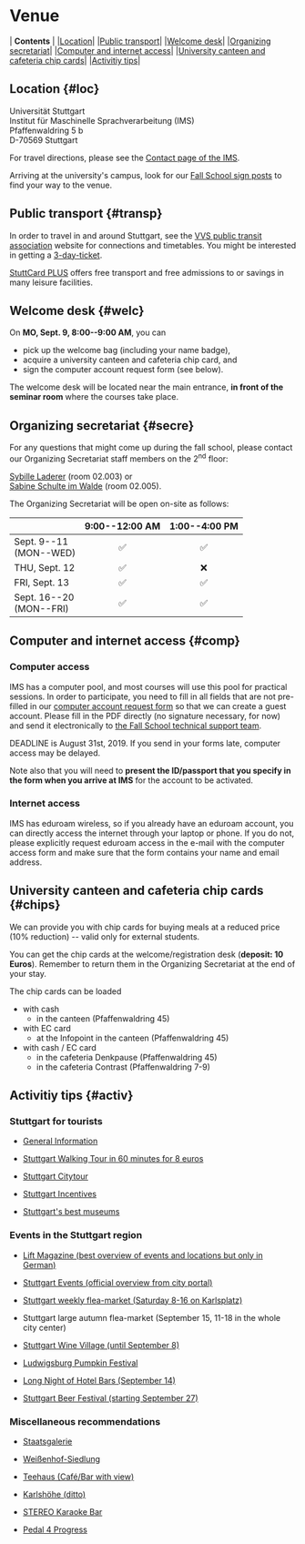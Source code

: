 
# Venue

| **Contents** |
|[Location](#loc)|
|[Public transport](#transp)|
|[Welcome desk](#welc)|
|[Organizing secretariat](#secre)|
|[Computer and internet access](#comp)|
|[University canteen and cafeteria chip cards](#chips)|
|[Activitiy tips](#activ)|
 

## Location {#loc}

Universität Stuttgart   
Institut für Maschinelle Sprachverarbeitung (IMS)   
Pfaffenwaldring 5 b   
D-70569 Stuttgart   


For travel directions, please see the [Contact page of the IMS](http://www.ims.uni-stuttgart.de/institut/kontakt/index.en.html). 

Arriving at the university's campus, look for our [Fall School sign posts](assets/signpost-ex.pdf) to find your way to the venue.


## Public transport {#transp} 

In order to travel in and around Stuttgart, see the [VVS public transit association](http://en.vvs.de) website for connections and timetables. You might be interested in getting a [3-day-ticket](http://www.vvs.de/tickets/sondertickets/3-tageticket-20182019).

[StuttCard PLUS](https://www.stuttgart-tourist.de/en/o-stuttcard-experience-stuttgart) offers free transport and free admissions to or savings in many leisure facilities.


## Welcome desk {#welc}
On **MO, Sept. 9, 8:00--9:00 AM**, you can 
+ pick up the welcome bag (including your name badge),
+ acquire a university canteen and cafeteria chip card, and 
+ sign the computer account request form (see below). 

The welcome desk will be located near the main entrance, **in front of the seminar room** where the courses take place.


## Organizing secretariat {#secre}

For any questions that might come up during the fall school, please contact our Organizing Secretariat staff members on the 2<sup>nd</sup> floor:  

[Sybille Laderer](https://www.ims.uni-stuttgart.de/institut/mitarbeiter/laderer) (room 02.003) or  
[Sabine Schulte im Walde](https://www.ims.uni-stuttgart.de/institut/mitarbeiter/schulte) (room 02.005).

The Organizing Secretariat will be open on-site as follows:

| | 9:00--12:00 AM | 1:00--4:00 PM |
|:---|:----:|:----:|
Sept. 9--11 <br>(MON--WED) | &#9989; | &#9989;
THU, Sept. 12 | &#9989; | &#10060;
FRI, Sept. 13 |  &#9989; | &#9989;
Sept. 16--20<br> (MON--FRI) | &#9989; | &#9989;


## Computer and internet access {#comp}

### Computer access 

IMS has a computer pool, and most courses will use this pool for
practical sessions. In order to participate, you need to fill in all
fields that are not pre-filled in our
[computer account request form](assets/IMS-Rechenerlaubnis-en.pdf) so
that we can create a guest account. Please fill in the PDF directly 
(no signature necessary, for now) and send it electronically to
[the Fall School technical support team](mailto:fallschool-2019-support@ims.uni-stuttgart.de).

DEADLINE is August 31st, 2019. If you send in your forms
late, computer access may be delayed.

Note also that you will need to **present the ID/passport that
you specify in the form when you arrive at IMS** for the account
to be activated.

### Internet access

IMS has eduroam wireless, so if you already have an eduroam
account, you can directly access the internet through your laptop
or phone. If you do not, please explicitly request eduroam access
in the e-mail with the computer access form and make sure that
the form contains your name and email address.



## University canteen and cafeteria chip cards {#chips}

We can provide you with chip cards for buying meals at a reduced price (10% reduction) -- valid only for external students.

You can get the chip cards at the welcome/registration desk (**deposit: 10 Euros**). Remember to return them in the Organizing Secretariat at the end of your stay.

The chip cards can be loaded 
+ with cash
  + in the canteen (Pfaffenwaldring 45)
+ with EC card
  + at the Infopoint in the canteen (Pfaffenwaldring 45)
+ with cash / EC card
  + in the cafeteria Denkpause (Pfaffenwaldring 45)
  + in the cafeteria Contrast (Pfaffenwaldring 7-9) 



## Activitiy tips {#activ}

### Stuttgart for tourists

+ [General Information](https://www.stuttgart-tourist.de/en)

+ [Stuttgart Walking Tour in 60 minutes for 8 euros](https://book.stuttgart-tourist.de/stuttgart-en/offer/detail/FIT00020070408344031?tt=1bgligbh590br6p2qf79gppth1)

+ [Stuttgart Citytour](https://www.stuttgart-tourist.de/en/stuttgart-citytour)

+ [Stuttgart Incentives](https://www.stuttgart-tourist.de/en/incentives)

+ [Stuttgart's best museums](https://www.stuttgart.de/item/show/507497/1)


### Events in the Stuttgart region

+ [Lift Magazine (best overview of events and locations but only in German)](https://www.lift-online.de)

+ [Stuttgart Events (official overview from city portal)](https://www.stuttgart-city.de/veranstaltungen)

+ [Stuttgart weekly flea-market (Saturday 8-16 on Karlsplatz)](http://www.flohmarkt-karlsplatz.de/home/)

+ Stuttgart large autumn flea-market (September 15, 11-18 in the whole city center)

+ [Stuttgart Wine Village (until September 8)](https://www.stuttgart-tourist.de/en/e-stuttgart-wine-village)

+ [Ludwigsburg Pumpkin Festival](http://www.kuerbisausstellung-ludwigsburg.de/en)

+ [Long Night of Hotel Bars (September 14)](https://www.facebook.com/Die-lange-Nacht-der-Hotelbars-Stuttgart-284406538640795/)

+ [Stuttgart Beer Festival (starting September 27)](https://www.stuttgart-tourist.de/en/e-stuttgart-beer-festival-2019)


### Miscellaneous recommendations

+ [Staatsgalerie](https://www.staatsgalerie.de/en.html)

+ [Weißenhof-Siedlung](https://en.wikipedia.org/wiki/Weissenhof_Estate)

+ [Teehaus (Café/Bar with view)](http://teehaus-stuttgart.de)

+ [Karlshöhe (ditto)](https://www.stuttgart-tourist.de/a-karlshoehe-stuttgart)

+ [STEREO Karaoke Bar](https://www.stereokaraokebar.de)

+ [Pedal 4 Progress](https://www.facebook.com/events/1958823354419482/)
